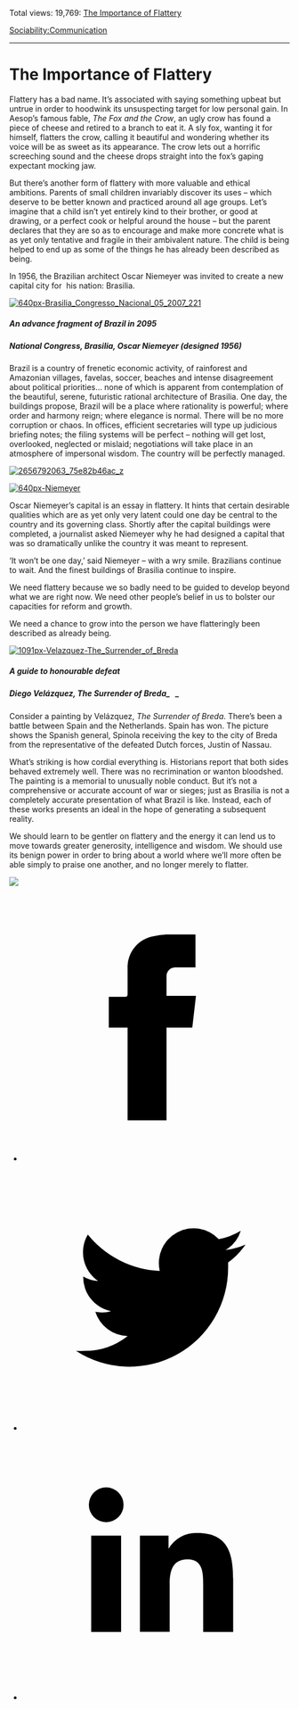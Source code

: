 Total views: 19,769: [The Importance of Flattery](https://www.theschooloflife.com/thebookoflife/the-importance-of-flattery/)

[Sociability:](https://www.theschooloflife.com/thebookoflife/category/sociability/)[Communication](https://www.theschooloflife.com/thebookoflife/category/sociability/communication/)

* * *

# The Importance of Flattery
<style>
						.alignnone {
  display: block;
  margin-left: auto;
  margin-right: auto;
  align: center:
}

.addtoany_share_save_container {
display:none;
}

.wp-block-image {
		display: block;
  margin-left: auto;
  margin-right: auto;
  width: 50%;
}

.aligncenter {
display: block;
  margin-left: auto;
  margin-right: auto;
  align: center:
}

@media only screen and (max-width: 500px) {
  .wp-block-image {
		display: block;
  margin-left: auto;
  margin-right: auto;
  width: 100%;
} }

h1 {max-width: 600px !important;
}
.s18-single-post .content-area .site-main article .post-cat-header-display + .old-wrapper p {
    font-size: 1.200em
}
						</style>

Flattery has a bad name. It’s associated with saying something upbeat but untrue in order to hoodwink its unsuspecting target for low personal gain. In Aesop’s famous fable, _The Fox and the Crow_, an ugly crow has found a piece of cheese and retired to a branch to eat it. A sly fox, wanting it for himself, flatters the crow, calling it beautiful and wondering whether its voice will be as sweet as its appearance. The crow lets out a horrific screeching sound and the cheese drops straight into the fox’s gaping expectant mocking jaw.

But there’s another form of flattery with more valuable and ethical ambitions. Parents of small children invariably discover its uses – which deserve to be better known and practiced around all age groups. Let’s imagine that a child isn’t yet entirely kind to their brother, or good at drawing, or a perfect cook or helpful around the house – but the parent declares that they are so as to encourage and make more concrete what is as yet only tentative and fragile in their ambivalent nature. The child is being helped to end up as some of the things he has already been described as being.

In 1956, the Brazilian architect Oscar Niemeyer was invited to create a new capital city for &nbsp;his nation: Brasilia.

[![640px-Brasilia_Congresso_Nacional_05_2007_221](https://www.theschooloflife.com/thebookoflife/wp-content/uploads/2017/03/640px-Brasilia_Congresso_Nacional_05_2007_221.jpg)](http://www.thebookoflife.org/wp-content/uploads/2017/03/640px-Brasilia_Congresso_Nacional_05_2007_221.jpg)

##### _An advance fragment of Brazil in 2095_

##### National Congress, Brasilia, Oscar Niemeyer (designed 1956)

Brazil is a country of frenetic economic activity, of rainforest and Amazonian villages, favelas, soccer, beaches and intense disagreement about political priorities… none of which is apparent from contemplation of the beautiful, serene, futuristic rational architecture of Brasilia. One day, the buildings propose, Brazil will be a place where rationality is powerful; where order and harmony reign; where elegance is normal. There will be no more corruption or chaos. In offices, efficient secretaries will type up judicious briefing notes; the filing systems will be perfect – nothing will get lost, overlooked, neglected or mislaid; negotiations will take place in an atmosphere of impersonal wisdom. The country will be perfectly managed.

[![2656792063_75e82b46ac_z](https://www.theschooloflife.com/thebookoflife/wp-content/uploads/2017/03/2656792063_75e82b46ac_z.jpg)](http://www.thebookoflife.org/wp-content/uploads/2017/03/2656792063_75e82b46ac_z.jpg)

[![640px-Niemeyer](https://www.theschooloflife.com/thebookoflife/wp-content/uploads/2017/03/640px-Niemeyer.jpg)](http://www.thebookoflife.org/wp-content/uploads/2017/03/640px-Niemeyer.jpg)

Oscar Niemeyer’s capital is an essay in flattery. It hints that certain desirable qualities which are as yet only very latent could one day be central to the country and its governing class. Shortly after the capital buildings were completed, a journalist asked Niemeyer why he had designed a capital that was so dramatically unlike the country it was meant to represent.

‘It won’t be one day,’ said Niemeyer – with a wry smile. Brazilians continue to wait. And the finest buildings of Brasilia continue to inspire.

We need flattery because we so badly need to be guided to develop beyond what we are right now. We need other people’s belief in us to bolster our capacities for reform and growth.

We need a chance to grow into the person we have flatteringly been described as already being.

[![1091px-Velazquez-The_Surrender_of_Breda](https://www.theschooloflife.com/thebookoflife/wp-content/uploads/2017/03/1091px-Velazquez-The_Surrender_of_Breda.jpg)](http://www.thebookoflife.org/wp-content/uploads/2017/03/1091px-Velazquez-The_Surrender_of_Breda.jpg)

##### _A guide to honourable defeat_

##### Diego Velázquez, _The Surrender of Breda__ **&nbsp;** _

Consider a painting by Velázquez, _The Surrender of Breda_. There’s been a battle between Spain and the Netherlands. Spain has won. The picture shows the Spanish general, Spinola receiving the key to the city of Breda from the representative of the defeated Dutch forces, Justin of Nassau.

What’s striking is how cordial everything is. Historians report that both sides behaved extremely well. There was no recrimination or wanton bloodshed. The painting is a memorial to unusually noble conduct. But it’s not a comprehensive or accurate account of war or sieges; just as Brasilia is not a completely accurate presentation of what Brazil is like. Instead, each of these works presents an ideal in the hope of generating a subsequent reality.

We should learn to be gentler on flattery and the energy it can lend us to move towards greater generosity, intelligence and wisdom. We should use its benign power in order to bring about a world where we’ll more often be able simply to praise one another, and no longer merely to flatter.

[![](https://img.youtube.com/vi/Q57uokrSgsY/0.jpg)](https://www.youtube.com/embed/Q57uokrSgsY?ecver=2 '')
<style>
    .iframe-class { display: block !important; }
</style>

- [<svg xmlns="http://www.w3.org/2000/svg" viewbox="0 0 26 26"><title>Facebook</title>
                    <g>
                        <path d="M8.38,10H9.92c.2,0,.29,0,.29-.28,0-.82,0-1.64,0-2.46a3.05,3.05,0,0,1,2.57-3.15A7.22,7.22,0,0,1,14,3.95c.86,0,1.71,0,2.57,0h.25v3.2h-2A.85.85,0,0,0,14,8c0,.62,0,1.24,0,1.91h2.87L16.51,13H14v9H10.21V13H8.38Z"></path>
                    </g>
                </svg>](http://www.facebook.com/sharer/sharer.php?u=https://www.theschooloflife.com/thebookoflife/the-importance-of-flattery/)
- [<svg xmlns="http://www.w3.org/2000/svg" viewbox="0 0 26 26"><title>Twitter</title>
                    <path d="M21.69,7.9a6.75,6.75,0,0,1-1.94.53,3.39,3.39,0,0,0,1.48-1.87,6.76,6.76,0,0,1-2.14.82,3.38,3.38,0,0,0-5.75,3.08,9.59,9.59,0,0,1-7-3.53,3.38,3.38,0,0,0,1,4.51A3.36,3.36,0,0,1,5.89,11v0A3.38,3.38,0,0,0,8.6,14.37a3.39,3.39,0,0,1-1.53.06,3.38,3.38,0,0,0,3.15,2.35A6.78,6.78,0,0,1,6,18.22a6.87,6.87,0,0,1-.81,0A9.6,9.6,0,0,0,20,10.08q0-.22,0-.44A6.86,6.86,0,0,0,21.69,7.9Z"></path>
                </svg>](http://twitter.com/share?url=https://www.theschooloflife.com/thebookoflife/the-importance-of-flattery/&text=&via=theschooloflife)
- [<svg xmlns="http://www.w3.org/2000/svg" viewbox="0 0 26 26"><title>LinkedIn</title>
<path class="cls-2" d="M6.67,10H9.58v9.36H6.67ZM8.13,5.32A1.69,1.69,0,1,1,6.44,7,1.69,1.69,0,0,1,8.13,5.32"></path><path class="cls-2" d="M11.41,10H14.2v1.28h0A3.06,3.06,0,0,1,17,9.75c2.95,0,3.49,1.94,3.49,4.46v5.14H17.57V14.79c0-1.09,0-2.48-1.51-2.48s-1.75,1.18-1.75,2.4v4.63H11.41Z"></path></svg>](https://www.linkedin.com/shareArticle?mini=true&url=https://www.theschooloflife.com/thebookoflife/the-importance-of-flattery/)
